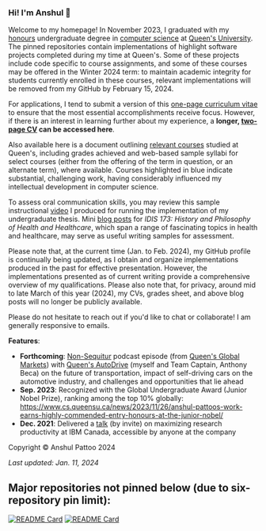 ### Hi! I'm Anshul 👋

Welcome to my homepage! In November 2023, I graduated with my [honours](https://en.wikipedia.org/wiki/Honours_degree) undergraduate degree in [computer science](https://www.cs.queensu.ca/undergraduate/programs/specializations/computer-science.php) at [Queen's University](https://queensu.ca). The pinned repositories contain implementations of highlight software projects completed during my time at Queen's. Some of these projects include code specific to course assignments, and some of these courses may be offered in the Winter 2024 term: to maintain academic integrity for students currently enrolled in these courses, relevant implementations will be removed from my GitHub by February 15, 2024. 

For applications, I tend to submit a version of this [one-page curriculum vitae](https://apattoo-graduate-school-documents.s3.amazonaws.com/Anshul_Pattoo_CV_(One-Page).pdf) to ensure that the most essential accomplishments receive focus. However, if there is an interest in learning further about my experience, a __**longer, [two-page CV](https://apattoo-graduate-school-documents.s3.amazonaws.com/Anshul_Pattoo_CV_(Two-Page).pdf) can be accessed here**__.

Also available here is a document outlining [relevant courses](https://apattoo-graduate-school-documents.s3.amazonaws.com/Anshul_Pattoo_Grades_Sheet_(Relevant+Courses).pdf) studied at Queen's, including grades achieved and web-based sample syllabi for select courses (either from the offering of the term in question, or an alternate term), where available. Courses highlighted in blue indicate substantial, challenging work, having considerably influenced my intellectual development in computer science. 

To assess oral communication skills, you may review this sample instructional [video](https://www.youtube.com/watch?v=MkWLh4L5nE8&t=501s) I produced for running the implementation of my undergraduate thesis. Mini [blog posts](https://courses.cherylcline.org/anshulpattoo/) for _IDIS 173: History and Philosophy of Health and Healthcare_, which span a range of fascinating topics in health and healthcare, may serve as useful writing samples for assessment. 

Please note that, at the current time (Jan. to Feb. 2024), my GitHub profile is continually being updated, as I obtain and organize implementations produced in the past for effective presentation. However, the implementations presented as of current writing provide a comprehensive overview of my qualifications. Please also note that, for privacy, around mid to late March of this year (2024), my CVs, grades sheet, and above blog posts will no longer be publicly available. 

Please do not hesitate to reach out if you'd like to chat or collaborate! I am generally responsive to emails.

__Features__:
- __Forthcoming__: [Non-Sequitur](https://open.spotify.com/show/0i4EuJ1jySGffSoOHB59W1) podcast episode (from [Queen's Global Markets](https://www.linkedin.com/company/queen's-global-markets/)) with [Queen's AutoDrive](https://autodrive.engineering.queensu.ca/) (myself and Team Captain, Anthony Beca) on the future of transportation, impact of self-driving cars on the automotive industry, and challenges and opportunities that lie ahead
- __Sep. 2023__: Recognized with the Global Undergraduate Award (Junior Nobel Prize), ranking among the top 10% globally: https://www.cs.queensu.ca/news/2023/11/26/anshul-pattoos-work-earns-highly-commended-entry-honours-at-the-junior-nobel/
- __Dec. 2021__: Delivered a [talk](https://youtu.be/vkVnoTewj2k) (by invite) on maximizing research productivity at IBM Canada, accessible by anyone at the company
  

Copyright © Anshul Pattoo 2024

_Last updated: Jan. 11, 2024_

## Major repositories not pinned below (due to six-repository pin limit):

[![README Card](https://github-readme-stats.vercel.app/api/pin/?username=anshulpattoo&repo=cofocus-contributions)](https://github.com/anshulpattoo/cofocus-contributions) [![README Card](https://github-readme-stats.vercel.app/api/pin/?username=anshulpattoo&repo=node-degrees)](https://github.com/anshulpattoo/node-degrees)
